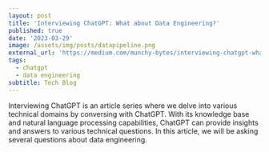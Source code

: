 ```yaml
---
layout: post
title: 'Interviewing ChatGPT: What about Data Engineering?'
published: true
date: '2023-03-29'
image: /assets/img/posts/datapipeline.png
external_url: 'https://medium.com/munchy-bytes/interviewing-chatgpt-what-about-data-engineering-438c8585cef'
tags:
  - chatgpt
  - data engineering
subtitle: Tech Blog
---
```

Interviewing ChatGPT is an article series where we delve into various technical domains by conversing with ChatGPT. With its knowledge base and natural language processing capabilities, ChatGPT can provide insights and answers to various technical questions. In this article, we will be asking several questions about data engineering.
